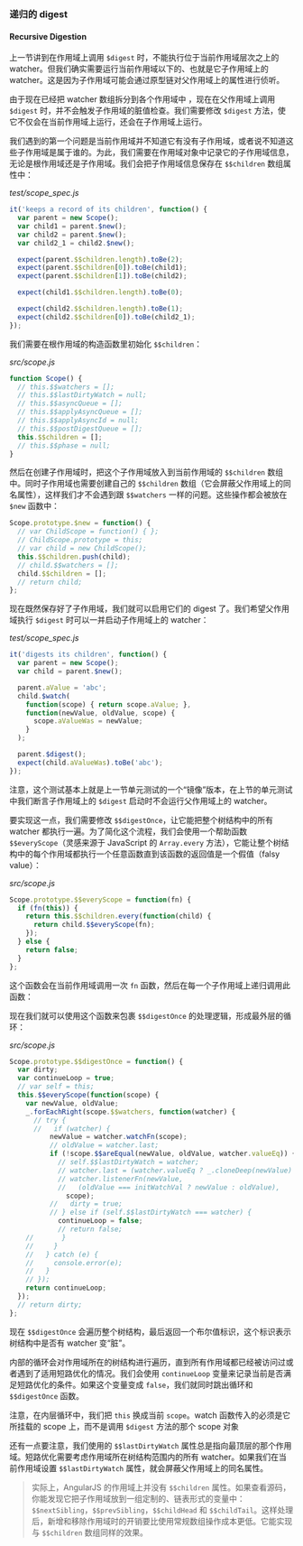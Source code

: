 ### 递归的 digest

#### Recursive Digestion

上一节讲到在作用域上调用 `$digest` 时，不能执行位于当前作用域层次之上的 watcher。但我们确实需要运行当前作用域以下的、也就是它子作用域上的 watcher。这是因为子作用域可能会通过原型链对父作用域上的属性进行侦听。

由于现在已经把 watcher 数组拆分到各个作用域中 ，现在在父作用域上调用 `$digest` 时，并不会触发子作用域的脏值检查。我们需要修改 `$digest` 方法，使它不仅会在当前作用域上运行，还会在子作用域上运行。

我们遇到的第一个问题是当前作用域并不知道它有没有子作用域，或者说不知道这些子作用域是属于谁的。为此，我们需要在作用域对象中记录它的子作用域信息，无论是根作用域还是子作用域。我们会把子作用域信息保存在 `$$children` 数组属性中：

_test/scope\_spec.js_

```js
it('keeps a record of its children', function() {
  var parent = new Scope();
  var child1 = parent.$new();
  var child2 = parent.$new();
  var child2_1 = child2.$new();

  expect(parent.$$children.length).toBe(2);
  expect(parent.$$children[0]).toBe(child1);
  expect(parent.$$children[1]).toBe(child2);

  expect(child1.$$children.length).toBe(0);

  expect(child2.$$children.length).toBe(1);
  expect(child2.$$children[0]).toBe(child2_1);
});
```

我们需要在根作用域的构造函数里初始化 `$$children`：

_src/scope.js_

```js
function Scope() {
  // this.$$watchers = [];
  // this.$$lastDirtyWatch = null;
  // this.$$asyncQueue = [];
  // this.$$applyAsyncQueue = [];
  // this.$$applyAsyncId = null;
  // this.$$postDigestQueue = [];
  this.$$children = [];
  // this.$$phase = null;
}
```

然后在创建子作用域时，把这个子作用域放入到当前作用域的 `$$children` 数组中。同时子作用域也需要创建自己的 `$$children` 数组（它会屏蔽父作用域上的同名属性），这样我们才不会遇到跟 `$$watchers` 一样的问题。这些操作都会被放在 `$new` 函数中：

```js
Scope.prototype.$new = function() {
  // var ChildScope = function() { };
  // ChildScope.prototype = this;
  // var child = new ChildScope();
  this.$$children.push(child);
  // child.$$watchers = [];
  child.$$children = [];
  // return child;
};
```

现在既然保存好了子作用域，我们就可以启用它们的 digest 了。我们希望父作用域执行 `$digest` 时可以一并启动子作用域上的 watcher：

_test/scope\_spec.js_

```js
it('digests its children', function() {
  var parent = new Scope();
  var child = parent.$new();

  parent.aValue = 'abc';
  child.$watch(
    function(scope) { return scope.aValue; },
    function(newValue, oldValue, scope) {
      scope.aValueWas = newValue;
    }
  );

  parent.$digest();
  expect(child.aValueWas).toBe('abc');
});
```

注意，这个测试基本上就是上一节单元测试的一个“镜像”版本，在上节的单元测试中我们断言子作用域上的 `$digest` 启动时不会运行父作用域上的 watcher。

要实现这一点，我们需要修改 `$$digestOnce`，让它能把整个树结构中的所有 watcher 都执行一遍。为了简化这个流程，我们会使用一个帮助函数 `$$everyScope`（灵感来源于 JavaScript 的 `Array.every` 方法），它能让整个树结构中的每个作用域都执行一个任意函数直到该函数的返回值是一个假值（falsy value）：

_src/scope.js_

```js
Scope.prototype.$$everyScope = function(fn) {
  if (fn(this)) {
    return this.$$children.every(function(child) {
      return child.$$everyScope(fn);
    });
  } else {
    return false;
  }
};
```

这个函数会在当前作用域调用一次 `fn` 函数，然后在每一个子作用域上递归调用此函数：

现在我们就可以使用这个函数来包裹 `$$digestOnce` 的处理逻辑，形成最外层的循环：

_src/scope.js_

```js
Scope.prototype.$$digestOnce = function() {
  var dirty;
  var continueLoop = true;
  // var self = this;
  this.$$everyScope(function(scope) {
    var newValue, oldValue;
    _.forEachRight(scope.$$watchers, function(watcher) {
      // try {
      //   if (watcher) {
          newValue = watcher.watchFn(scope);
          // oldValue = watcher.last;
          if (!scope.$$areEqual(newValue, oldValue, watcher.valueEq)) {
            // self.$$lastDirtyWatch = watcher;
            // watcher.last = (watcher.valueEq ? _.cloneDeep(newValue) : newValue);
            // watcher.listenerFn(newValue,
            //   (oldValue === initWatchVal ? newValue : oldValue),
              scope);
          //   dirty = true;
          // } else if (self.$$lastDirtyWatch === watcher) {
            continueLoop = false;
            // return false;
    //       }
    //     }
    //   } catch (e) {
    //     console.error(e);
    //   }
    // });
    return continueLoop;
  });
  // return dirty;
};
```

现在 `$$digestOnce` 会遍历整个树结构，最后返回一个布尔值标识，这个标识表示树结构中是否有 watcher 变“脏”。

内部的循环会对作用域所在的树结构进行遍历，直到所有作用域都已经被访问过或者遇到了适用短路优化的情况。我们会使用 `continueLoop` 变量来记录当前是否满足短路优化的条件。如果这个变量变成 `false`，我们就同时跳出循环和 `$$digestOnce` 函数。

注意，在内层循环中，我们把 `this` 换成当前 `scope`。watch 函数传入的必须是它所挂载的 scope 上，而不是调用 `$digest` 方法的那个 scope 对象

还有一点要注意，我们使用的 `$$lastDirtyWatch` 属性总是指向最顶层的那个作用域。短路优化需要考虑作用域所在树结构范围内的所有 watcher。如果我们在当前作用域设置 `$$lastDirtyWatch` 属性，就会屏蔽父作用域上的同名属性。

> 实际上，AngularJS 的作用域上并没有 `$$children` 属性。如果查看源码，你能发现它把子作用域放到一组定制的、链表形式的变量中：`$$nextSibling`，`$$prevSibling`，`$$childHead` 和 `$$childTail`。这样处理后，新增和移除作用域时的开销要比使用常规数组操作成本更低。它能实现与 `$$children` 数组同样的效果。



